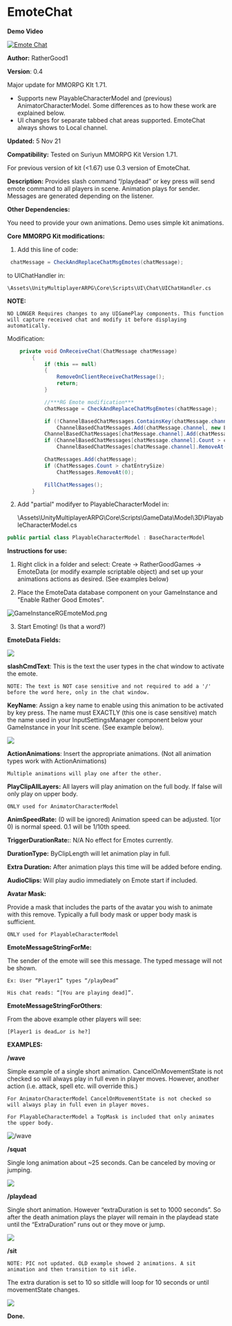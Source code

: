 # EmoteChat


**Demo Video**

[![Emote Chat](media/VideoPicEmoteChat.png)](https://youtu.be/ktHKpvC-qPk)

**Author:** RatherGood1

**Version**: 0.4

Major update for MMORPG KIt 1.71.  
* Supports new PlayableCharacterModel and (previous) AnimatorCharacterModel. Some differences as to how these work are explained below.
* UI changes for separate tabbed chat areas supported. EmoteChat always shows to Local channel.

**Updated:** 5 Nov 21

**Compatibility:** Tested on Suriyun MMORPG Kit Version 1.71.

For previous version of kit (<1.67) use 0.3 version of EmoteChat.

**Description:** 
Provides slash command “/playdead” or key press will send emote command to all players in
scene. Animation plays for sender. Messages are generated depending on the listener.

**Other Dependencies:**

You need to provide your own animations. Demo uses simple kit animations.

**Core MMORPG Kit modifications:**

1. Add this line of code:
```csharp
 chatMessage = CheckAndReplaceChatMsgEmotes(chatMessage);
 ```

 to UIChatHandler in:

    \Assets\UnityMultiplayerARPG\Core\Scripts\UI\Chat\UIChatHandler.cs

 **NOTE:**

    NO LONGER Requires changes to any UIGamePlay components. This function will capture received chat and modify it before displaying automatically.

Modification:

```csharp 
    private void OnReceiveChat(ChatMessage chatMessage)
        {
            if (this == null)
            {
                RemoveOnClientReceiveChatMessage();
                return;
            }

            //***RG Emote modification***
            chatMessage = CheckAndReplaceChatMsgEmotes(chatMessage);

            if (!ChannelBasedChatMessages.ContainsKey(chatMessage.channel))
                ChannelBasedChatMessages.Add(chatMessage.channel, new List<ChatMessage>());
            ChannelBasedChatMessages[chatMessage.channel].Add(chatMessage);
            if (ChannelBasedChatMessages[chatMessage.channel].Count > chatEntrySize)
                ChannelBasedChatMessages[chatMessage.channel].RemoveAt(0);

            ChatMessages.Add(chatMessage);
            if (ChatMessages.Count > chatEntrySize)
                ChatMessages.RemoveAt(0);

            FillChatMessages();
        }
```

2.  Add "partial" modifyer to PlayableCharacterModel in:

    \Assets\UnityMultiplayerARPG\Core\Scripts\GameData\Model\3D\PlayableCharacterModel.cs

```csharp 
public partial class PlayableCharacterModel : BaseCharacterModel
```

**Instructions for use:**

1.  Right click in a folder and select: Create -\> RatherGoodGames -\> EmoteData (or modify example scriptable object) and set up your animations actions as desired. (See examples below)

2.  Place the EmoteData database component on your GameInstance and "Enable Rather Good Emotes". 

![GameInstanceRGEmoteMod.png](media/GameInstanceRGEmoteMod.png)

3. Start Emoting! (Is that a word?)

**EmoteData Fields:**

![](media/WaveEmoteData.png)

**slashCmdText**:  This is the text the user types in the chat window to activate the emote.

    NOTE: The text is NOT case sensitive and not required to add a '/' before the word here, only in the chat window.

**KeyName**: Assign a key name to enable using this animation to be activated by key press. The name must EXACTLY (this one is case sensitive) match the name used in your InputSettingsManager component below your GameInstance in your Init scene. (See example below).

![](media/b2c8fe66a89a3ad081df1f9ef1107205.png)

**ActionAnimations**: Insert the appropriate animations. (Not all animation
types work with ActionAnimations)

    Multiple animations will play one after the other.

**PlayClipAllLayers:**  All layers will play animation on the full body. If false will only play on upper body.

    ONLY used for AnimatorCharacterModel

**AnimSpeedRate:** (0 will be ignored) Animation speed can be adjusted. 1(or 0) is normal speed. 0.1 will be 1/10th speed.

**TriggerDurationRate:**: N/A No effect for Emotes currently.

**DurationType:** ByClipLength will let animation play in full.

**Extra Duration:** After animation plays this time will be added before ending.

**AudioClips:** Will play audio immediately on Emote start if included.

**Avatar Mask:** 

Provide a mask that includes the parts of the avatar you wish to animate with this remove. Typically a full body mask or upper body mask is sufficient.

    ONLY used for PlayableCharacterModel

**EmoteMessageStringForMe:** 

The sender of the emote will see this message. The typed message will not be
shown.

    Ex: User “Player1” types “/playDead”

    His chat reads: “[You are playing dead]”.

**EmoteMessageStringForOthers**:

From the above example other players will see: 

    [Player1 is dead…or is he?]

**EXAMPLES:**

**/wave**

Simple example of a single short animation. CancelOnMovementState is not checked so will always play in full even in player moves. However, another action (i.e. attack, spell etc. will override this.)

    For AnimatorCharacterModel CancelOnMovementState is not checked so will always play in full even in player moves.

    For PlayableCharacterModel a TopMask is included that only animates the upper body.

![/wave](media/WaveEmoteData.png)

**/squat**

Single long animation about \~25 seconds. Can be canceled by moving or jumping.

![](media/SquatEmoteData.png)

**/playdead**

Single short animation. However “extraDuration is set to 1000 seconds”. So after the death animation plays the player will remain in the playdead state until the “ExtraDuration” runs out or they move or jump.

![](media/playDeadEmoteData.png)

**/sit**

    NOTE: PIC not updated. OLD example showed 2 animations. A sit animation and then transition to sit idle. 

The extra duration is set to 10 so sitIdle will loop for 10 seconds or until movementState changes.

![](media/sitEmoteData.png)

**Done.**

